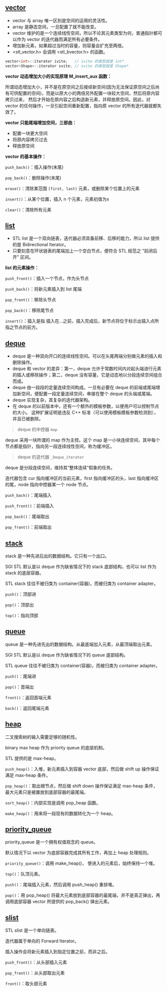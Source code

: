 ## [vector](https://github.com/steveLauwh/SGI-STL/tree/master/The%20Annotated%20STL%20Sources%20V3.3/container/sequence%20container/vector)

* vector 与 array 唯一区别是空间的运用的灵活性。
* array 是静态空间，一旦配置了就不能改变。
* vector 维护的是一个连续线性空间，所以不论其元素类型为何，普通指针都可以作为 vector 的迭代器而满足所有必要条件。
* 增加新元素，如果超过当时的容量，则容量会扩充至两倍。
* <stl_vector.h> 会调用 <stl_bvector.h> 的函数。

```cpp
vector<int>::iterator ivite;   // ivite 的类型就是 int*
vector<Shape>::iterator svite; // svite 的类型就是 Shape*
```

**vector 动态增加大小的实现原理 M_insert_aux 函数：**

所谓动态增加大小，并不是在原空间之后接续新空间(因为无法保证原空间之后尚有可供配置的空间)，而是以原大小的两倍另外配置一块较大空间，然后将原内容拷贝过来，
然后才开始在原内容之后构造新元素，并释放原空间。因此，对 vector 的任何操作，一旦引起空间重新配置，指向原 vector 的所有迭代器就都失效了。

**vector 只能尾端增加空间，三部曲：**

* 配置一块更大空间
* 将原内容拷贝过去
* 释放原空间

**vector 的基本操作：**

`push_back()`：插入操作(末尾)

`pop_back()`：删除操作(末尾)

`erase()`：清除某范围 `[first, last)` 元素，或删除某个位置上的元素

`insert()`：从某个位置，插入 n 个元素，元素初值为x

`clear()`：清除所有元素

## [list](https://github.com/steveLauwh/SGI-STL/tree/master/The%20Annotated%20STL%20Sources%20V3.3/container/sequence%20container/list)

* STL list 是一个双向链表，迭代器必须具备前移、后移的能力，所以 list 提供的是 Bidirectional Iterator。
* 只要刻意在环状链表的尾端加上一个空白节点，便符合 STL 规范之 “前闭后开” 区间。

**list 的元素操作：**

`push_front()`：插入一个节点，作为头节点

`push_back()`：将新元素插入到 list 尾端

`pop_front()`：移除头节点

`pop_back()`：移除尾节点

`insert()`：插入是指 插入在...之前，插入完成后，新节点将位于标示出插入点所指之节点的前方。

## [deque](https://github.com/steveLauwh/SGI-STL/tree/master/The%20Annotated%20STL%20Sources%20V3.3/container/sequence%20container/deque)

* deque 是一种双向开口的连续线性空间。可以在头尾两端分别做元素的插入和删除操作。
* deque 和 vector 的差异：第一，deque 允许于常数时间内对起头端进行元素的插入或移除操作；第二，deque 没有容量，它是动态地以分段连续空间组合而成。
* deque 由一段段的定量连续空间构成。一旦有必要在 deque 的前端或尾端增加新空间，便配置一段定量连续空间，串接在整个 deque 的头端或尾端。
* deque 实现复杂，其复杂的迭代器架构。
* 在 deque 的以前版本中，还有一个额外的模板参数，以便用户可以控制节点的大小。 这种扩展证明是违反 C++ 标准（可以使用模板模板参数检测到），并且已被删除。

> deque 的中控器 `map`

deque 采用一块所谓的 map 作为主控。这个 map 是一小块连续空间，其中每个节点都是指针，指向另一段连续线性空间，称为缓冲区。

> deque 的迭代器 `_Deque_iterator`

deque 是分段连续空间，维持其“整体连续”假象的任务。

迭代器包含 cur 指向缓冲区的当前元素，first 指向缓冲区的头，last 指向缓冲区的尾，node 指向中控器某一个 node 节点。

`push_back()`：尾端插入

`push_front()`：前端插入

`pop_back()`：尾端取出

`pop_front()`：前端取出

## [stack](https://github.com/steveLauwh/SGI-STL/tree/master/The%20Annotated%20STL%20Sources%20V3.3/container/sequence%20container/stack)

stack 是一种先进后出的数据结构。它只有一个出口。

SGI STL 默认是以 deque 作为缺省情况下的 stack 底部结构，也可以 list 作为 stack 的底层容器。

STL stack 往往不被归类为 container(容器)，而被归类为 container adapter。

`push()`：顶部进

`pop()`：顶部出

`top()`：指向顶部

## [queue](https://github.com/steveLauwh/SGI-STL/tree/master/The%20Annotated%20STL%20Sources%20V3.3/container/sequence%20container/queue)

queue 是一种先进先出的数据结构。从最底端加入元素，从最顶端取出元素。

SGI STL 默认是以 deque 作为缺省情况下的 queue 底部结构。

STL queue 往往不被归类为 container(容器)，而被归类为 container adapter。

`push()`：尾端进

`pop()`：首端出

`front()`：返回首端元素

`back()`：返回尾端元素

## [heap](https://github.com/steveLauwh/SGI-STL/tree/master/The%20Annotated%20STL%20Sources%20V3.3/container/sequence%20container/heap)

二叉搜索树的输入需要足够的随机性。

binary max heap 作为 priority queue 的底层机制。

STL 提供的是 max-heap。

`push_heap()`：入堆，新元素插入到容器 vector 底部，然后做 shift up 操作保证满足 max-heap 条件。

`pop_heap()`：取出根节点，然后做 shift down 操作保证满足 max-heap 条件， 最大元素只是被置放到底部容器的最尾端。

`sort_heap()`：内部实现是调用 pop_heap 函数。

`make_heap()`：用来将一段现有的数据转化为一个 heap。

## [priority_queue](https://github.com/steveLauwh/SGI-STL/tree/master/The%20Annotated%20STL%20Sources%20V3.3/container/sequence%20container/queue)

priority_queue 是一个拥有权值观念的 queue。

默认情况下以 vector 为底部容器完成其所有工作，再加上 heap 处理规则。

`priority_queue()`：调用 make_heap()， 使进入的元素后，始终保持一个堆。

`top()`：队顶元素。

`push()`：尾端插入元素，然后调用 push_heap() 重排堆。

`pop()`：用 pop_heap() 将最大元素放到底部容器的最尾端，并不是真正弹出，再调用底部容器 vector 所提供的 pop_back() 弹出元素。

## [slist](https://github.com/steveLauwh/SGI-STL/tree/master/The%20Annotated%20STL%20Sources%20V3.3/container/sequence%20container/slist)

STL slist 是一个单向链表。

迭代器属于单向的 Forward Iterator。

插入操作会将新元素插入到指定位置之前，而非之后。

`push_front()`：从头部插入元素

`pop_front()`：从头部取出元素

`front()`：取头部元素


